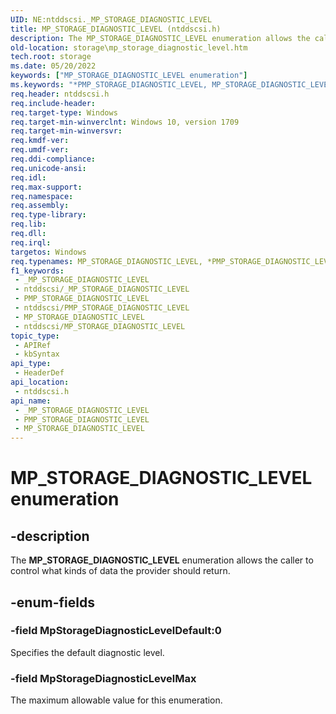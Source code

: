 ```yaml
---
UID: NE:ntddscsi._MP_STORAGE_DIAGNOSTIC_LEVEL
title: MP_STORAGE_DIAGNOSTIC_LEVEL (ntddscsi.h)
description: The MP_STORAGE_DIAGNOSTIC_LEVEL enumeration allows the caller to control what kinds of data the provider should return.
old-location: storage\mp_storage_diagnostic_level.htm
tech.root: storage
ms.date: 05/20/2022
keywords: ["MP_STORAGE_DIAGNOSTIC_LEVEL enumeration"]
ms.keywords: "*PMP_STORAGE_DIAGNOSTIC_LEVEL, MP_STORAGE_DIAGNOSTIC_LEVEL, MP_STORAGE_DIAGNOSTIC_LEVEL enumeration [Storage Devices], PMP_STORAGE_DIAGNOSTIC_LEVEL, PMP_STORAGE_DIAGNOSTIC_LEVEL enumeration pointer [Storage Devices], StorageDiagnosticLevelDefault, StorageDiagnosticLevelMax, _MP_STORAGE_DIAGNOSTIC_LEVEL, ntddscsi/MP_STORAGE_DIAGNOSTIC_LEVEL, ntddscsi/PMP_STORAGE_DIAGNOSTIC_LEVEL, ntddscsi/StorageDiagnosticLevelDefault, ntddscsi/StorageDiagnosticLevelMax, storage.mp_storage_diagnostic_level"
req.header: ntddscsi.h
req.include-header: 
req.target-type: Windows
req.target-min-winverclnt: Windows 10, version 1709
req.target-min-winversvr: 
req.kmdf-ver: 
req.umdf-ver: 
req.ddi-compliance: 
req.unicode-ansi: 
req.idl: 
req.max-support: 
req.namespace: 
req.assembly: 
req.type-library: 
req.lib: 
req.dll: 
req.irql: 
targetos: Windows
req.typenames: MP_STORAGE_DIAGNOSTIC_LEVEL, *PMP_STORAGE_DIAGNOSTIC_LEVEL
f1_keywords:
 - _MP_STORAGE_DIAGNOSTIC_LEVEL
 - ntddscsi/_MP_STORAGE_DIAGNOSTIC_LEVEL
 - PMP_STORAGE_DIAGNOSTIC_LEVEL
 - ntddscsi/PMP_STORAGE_DIAGNOSTIC_LEVEL
 - MP_STORAGE_DIAGNOSTIC_LEVEL
 - ntddscsi/MP_STORAGE_DIAGNOSTIC_LEVEL
topic_type:
 - APIRef
 - kbSyntax
api_type:
 - HeaderDef
api_location:
 - ntddscsi.h
api_name:
 - _MP_STORAGE_DIAGNOSTIC_LEVEL
 - PMP_STORAGE_DIAGNOSTIC_LEVEL
 - MP_STORAGE_DIAGNOSTIC_LEVEL
---
```


# MP_STORAGE_DIAGNOSTIC_LEVEL enumeration

## -description

The **MP_STORAGE_DIAGNOSTIC_LEVEL** enumeration allows the caller to control what kinds of data the provider should return.

## -enum-fields

### -field MpStorageDiagnosticLevelDefault:0

Specifies the default diagnostic level.

### -field MpStorageDiagnosticLevelMax

The maximum allowable value for this enumeration.
